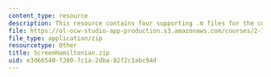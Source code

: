 ```yaml
---
content_type: resource
description: This resource contains four supporting .m files for the course.
file: https://ol-ocw-studio-app-production.s3.amazonaws.com/courses/2-71-optics-spring-2009/e3d66540f2807c1a2dba82f2c1abc94d_ScreenHamiltonian.zip
file_type: application/zip
resourcetype: Other
title: ScreenHamiltonian.zip
uid: e3d66540-f280-7c1a-2dba-82f2c1abc94d
---
```

